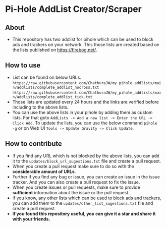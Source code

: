# Pi-Hole AddList Creator/Scraper

## About
- This repository has two addlist for pihole which can be used to block ads and trackers on your network. This those 
lists are created based on the lists published on https://firebog.net/.

## How to use

- List can be found on below URLs. <br>
  `` https://raw.githubusercontent.com/ChathuraJW/my_pihole_addlists/main/addlists/complete_addlist_nocross.txt `` <br>
  `` https://raw.githubusercontent.com/ChathuraJW/my_pihole_addlists/main/addlists/complete_addlist_tick.txt ``
- Those lists are updated every 24 hours and the links are verified before including to the above lists.
- You can use the above lists in your pihole by adding them as custom lists. For that goto `` AddLists -> Add a new list -> Enter the URL -> Click Add ``.
To update the lists, you can use the below command `` pihole -g `` or on Web UI `` Tools -> Update Gravity -> Click Update ``.

## How to contribute
- If you find any URL which is not blocked by the above lists, you can add it to the `` updates/block_url_sugestions.txt `` file and create a pull request.
- When you create a pull request make sure to do so with the **considerable amount of URLs**.
- Further if you find any bug or issue, you can create an issue in the issue tracker. And you can also create a pull request to fix the issue.
- When you create issues or pull requests, make sure to provide **sufficient** information about the issue or the pull request.
- If you know, any other lists which can be used to block ads and trackers, you can add them to the `` updates/other_list_sugestions.txt `` file and create a pull request.
- **If you found this repository useful, you can give it a star and share it with your friends.**